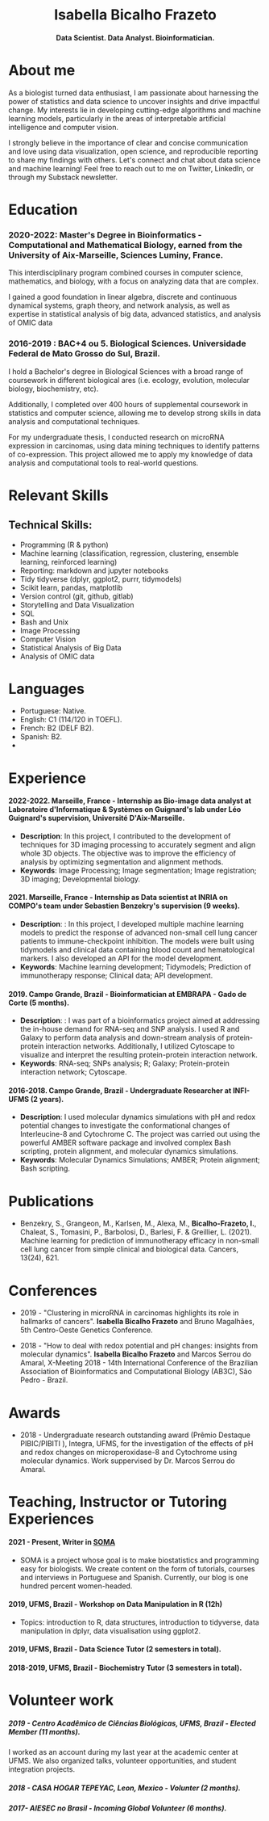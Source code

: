 
<h1 align="center"> Isabella Bicalho Frazeto </h1>
<h4 align="center">  Data Scientist. Data Analyst. Bioinformatician.
 </h4>


# About me 

As a biologist turned data enthusiast, I am passionate about harnessing the power of statistics and data science to uncover insights and drive impactful change. My interests lie in developing cutting-edge algorithms and machine learning models, particularly in the areas of interpretable artificial intelligence and computer vision.

I strongly believe in the importance of clear and concise communication and love using data visualization, open science, and reproducible reporting to share my findings with others. Let's connect and chat about data science and machine learning! Feel free to reach out to me on Twitter, LinkedIn, or through my Substack newsletter.

# Education
### 2020-2022: Master's Degree in Bioinformatics - Computational and Mathematical Biology, earned from the University of Aix-Marseille, Sciences Luminy, France.

This interdisciplinary program combined courses in computer science, mathematics, and biology, with a focus on analyzing data that are complex.

I gained a good foundation in linear algebra, discrete and continuous dynamical systems, graph theory, and network analysis, as well as expertise in statistical analysis of big data, advanced statistics, and analysis of OMIC data

### 2016-2019 : BAC+4 ou 5. Biological Sciences. Universidade Federal de Mato Grosso do Sul, Brazil.

I hold a Bachelor's degree in Biological Sciences with a broad range of coursework in different biological ares (i.e. ecology, evolution, molecular biology, biochemistry, etc).

Additionally, I completed over 400 hours of supplemental coursework in statistics and computer science, allowing me to develop strong skills in data analysis and computational techniques.

For my undergraduate thesis, I conducted research on microRNA expression in carcinomas, using data mining techniques to identify patterns of co-expression. This project allowed me to apply my knowledge of data analysis and computational tools to real-world questions.


# Relevant Skills


## Technical Skills:

- Programming (R & python)
- Machine learning (classification, regression, clustering, ensemble learning, reinforced learning)
- Reporting: markdown and jupyter notebooks
- Tidy tidyverse (dplyr, ggplot2, purrr, tidymodels)
- Scikit learn, pandas, matplotlib
- Version control (git, github, gitlab)
- Storytelling and Data Visualization
- SQL
- Bash and Unix
- Image Processing
- Computer Vision
- Statistical Analysis of Big Data
- Analysis of OMIC data

# Languages
- Portuguese:  Native.
- English: C1 (114/120 in TOEFL).
- French: B2 (DELF B2).
- Spanish: B2.
- 
# Experience

#### 2022-2022. Marseille, France - Internship as **Bio-image data analyst** at Laboratoire d'Informatique & Systèmes on Guignard's lab under Léo Guignard's supervision, Université D'Aix-Marseille.
 - **Description**: In this project, I contributed to the development of techniques for 3D imaging processing to accurately segment and align whole 3D objects. The objective was to improve the efficiency of analysis by optimizing segmentation and alignment methods.
 - **Keywords**: Image Processing; Image segmentation; Image registration; 3D imaging; Developmental biology.

#### 2021. Marseille, France - Internship as **Data scientist** at **INRIA** on COMPO's team under Sebastien Benzekry's supervision (9 weeks).
  - **Description**: : In this project, I developed multiple machine learning models to predict the response of advanced non-small cell lung cancer patients to immune-checkpoint inhibition. The models were built using tidymodels and clinical data containing blood count and hematological markers. I also developed an API for the model development.
  -  **Keywords**: Machine learning development; Tidymodels; Prediction of immunotherapy response; Clinical data; API development.

#### 2019. Campo Grande, Brazil - **Bioinformatician** at  **EMBRAPA - Gado de Corte** (5 months).
  - **Description**: : I was part of a bioinformatics project aimed at addressing the in-house demand for RNA-seq and SNP analysis. I used R and Galaxy to perform data analysis and down-stream analysis of protein-protein interaction networks. Additionally, I utilized Cytoscape to visualize and interpret the resulting protein-protein interaction network.
  - **Keywords**: RNA-seq; SNPs analysis; R; Galaxy; Protein-protein interaction network; Cytoscape.

#### 2016-2018. Campo Grande, Brazil - **Undergraduate Researcher** at **INFI- UFMS** (2 years).

 - **Description**: I used molecular dynamics simulations with pH and redox potential changes to investigate the conformational changes of Interleucine-8 and Cytochrome C. The project was carried out using the powerful AMBER software package and involved complex Bash scripting, protein alignment, and molecular dynamics simulations.
 - **Keywords**: Molecular Dynamics Simulations; AMBER; Protein alignment; Bash scripting.



# Publications
 * Benzekry, S., Grangeon, M., Karlsen, M., Alexa, M., **Bicalho-Frazeto, I.**, Chaleat, S., Tomasini, P., Barbolosi, D., Barlesi, F.  & Greillier, L. (2021). Machine learning for prediction of immunotherapy efficacy in non-small cell lung cancer from simple clinical and biological data. Cancers, 13(24), 621.

# Conferences
 * 2019 - "Clustering in microRNA in carcinomas highlights its role in hallmarks of cancers". **Isabella Bicalho Frazeto** and Bruno Magalhães, 5th Centro-Oeste Genetics Conference.

 * 2018 - "How to deal with redox potential and pH changes: insights from molecular dynamics". **Isabella Bicalho Frazeto** and Marcos Serrou do Amaral, X-Meeting 2018 - 14th International Conference of the Brazilian Association of Bioinformatics and Computational Biology (AB3C), São Pedro - Brazil.


# Awards
 * 2018 - Undergraduate research outstanding award (Prêmio Destaque PIBIC/PIBITI ),  Integra, UFMS, for the investigation of the effects of pH and redox changes on microperoxidase-8 and Cytochrome using molecular dynamics. Work suppervised by Dr. Marcos Serrou do Amaral.

# Teaching, Instructor or Tutoring Experiences
#### 2021 - Present, **Writer** in [SOMA](https://www.somaquadrados.com/)
- SOMA is a project whose goal is to make biostatistics and programming easy for biologists. We create content on the form of tutorials, courses and interviews in Portuguese and Spanish. Currently, our blog is one hundred percent women-headed.

#### 2019, UFMS, Brazil - **Workshop on Data Manipulation in R** (12h)
  - Topics: introduction to R, data structures, introduction to tidyverse, data manipulation in dplyr, data visualisation using ggplot2.

#### 2019, UFMS, Brazil - **Data Science Tutor** (2 semesters in total).

#### 2018-2019, UFMS, Brazil - **Biochemistry Tutor**  (3 semesters in total).


# Volunteer work
##### 2019 - Centro Acadêmico de Ciências Biológicas, UFMS, Brazil - Elected Member (11 months).
I worked as an account during my last year at the academic center at UFMS. We also organized talks, volunteer opportunities, and student integration projects.

##### 2018 - CASA HOGAR TEPEYAC, Leon, Mexico - Volunter (2 months).

##### 2017- AIESEC no Brasil - Incoming Global Volunteer (6 months).



